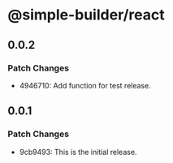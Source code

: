 # @simple-builder/react

## 0.0.2

### Patch Changes

- 4946710: Add function for test release.

## 0.0.1

### Patch Changes

- 9cb9493: This is the initial release.

